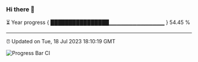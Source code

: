 ### Hi there 👋

⏳ Year progress { ████████████████▁▁▁▁▁▁▁▁▁▁▁▁▁▁ } 54.45 %

---

⏰ Updated on Tue, 18 Jul 2023 18:10:19 GMT

![Progress Bar CI](https://github.com/Shyam-Makwana/GitHub-Actions-Demo/workflows/Progress%20Bar%20CI/badge.svg)
